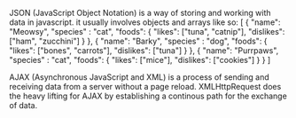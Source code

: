 JSON (JavaScript Object Notation) is a way of storing and working with data in javascript. it usually involves objects and arrays like so:
[
  {
    "name": "Meowsy",
    "species" : "cat",
    "foods": {
      "likes": ["tuna", "catnip"],
      "dislikes": ["ham", "zucchini"]
    }
  },
  {
    "name": "Barky",
    "species" : "dog",
    "foods": {
      "likes": ["bones", "carrots"],
      "dislikes": ["tuna"]
    }
  },
  {
    "name": "Purrpaws",
    "species" : "cat",
    "foods": {
      "likes": ["mice"],
      "dislikes": ["cookies"]
    }
  }
]

AJAX (Asynchronous JavaScript and XML) is a process of sending and receiving data from a server without a page reload. 
XMLHttpRequest does the heavy lifting for AJAX by establishing a continous path for the exchange of data.